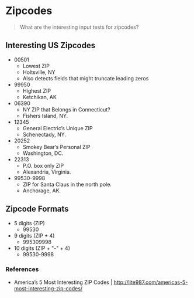 # Zipcodes

> What are the interesting input tests for zipcodes?

## Interesting US Zipcodes

- 00501
  - Lowest ZIP 
  - Holtsville, NY
  - Also detects fields that might truncate leading zeros
- 99950
  - Highest ZIP
  - Ketchikan, AK
- 06390
  - NY ZIP that Belongs in Connecticut?
  - Fishers Island, NY. 
- 12345
  - General Electric’s Unique ZIP
  - Schenectady, NY. 
- 20252 
  - Smokey Bear’s Personal ZIP
  - Washington, DC. 
- 22313
  - P.O. box only ZIP
  - Alexandria, Virginia.  
- 99530-9998  
  - ZIP for Santa Claus in the north pole.
  - Anchorage, AK. 

## Zipcode Formats

- 5 digits (ZIP)
  - 99530
- 9 digits (ZIP + 4)
  - 995309998
- 10 digits (ZIP + "-" + 4)
  - 99530-9998

### References

- America’s 5 Most Interesting ZIP Codes | http://lite987.com/americas-5-most-interesting-zip-codes/
